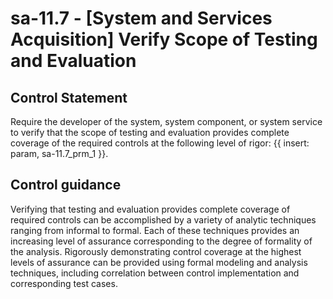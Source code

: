 # sa-11.7 - \[System and Services Acquisition\] Verify Scope of Testing and Evaluation

## Control Statement

Require the developer of the system, system component, or system service to verify that the scope of testing and evaluation provides complete coverage of the required controls at the following level of rigor: {{ insert: param, sa-11.7_prm_1 }}.

## Control guidance

Verifying that testing and evaluation provides complete coverage of required controls can be accomplished by a variety of analytic techniques ranging from informal to formal. Each of these techniques provides an increasing level of assurance corresponding to the degree of formality of the analysis. Rigorously demonstrating control coverage at the highest levels of assurance can be provided using formal modeling and analysis techniques, including correlation between control implementation and corresponding test cases.
